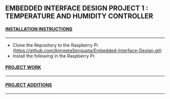 ## EMBEDDED INTERFACE DESIGN PROJECT 1 : TEMPERATURE AND HUMIDITY CONTROLLER

#### [INSTALLATION INSTRUCTIONS](####installation-instructions)
___
- Clone the Repository to the Raspberry Pi (https://github.com/AmreetaSengupta/Embedded-Interface-Design.git)
- Install the following in the Raspberry Pi:
#### [PROJECT WORK](####project-work)
___

#### [PROJECT ADDITIONS](####project-additions)
___


